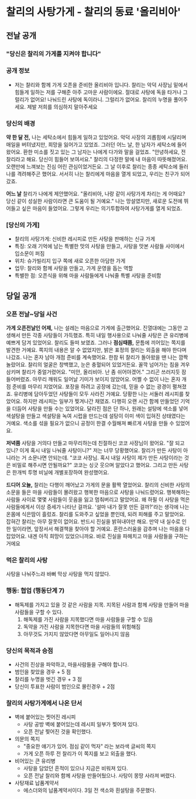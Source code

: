 # 찰리의 사탕가게 - 찰리의 동료 '올리비아'

## 전날 공개

### "당신은 찰리의 가게를 지켜야 합니다"

### 공개 정보
- 저는 찰리와 함께 가게 오픈을 준비한 올리비아 입니다. 찰리는 악덕 사장님 밑에서 힘들게 일하는 저를 구해준 아주 고마운 사람이에요. 절대로 사탕에 독을 타거나 그럴리가 없어요! 나눠드린 사탕에 독이라니. 그럴리가 없어요. 찰리의 누명을 풀어주세요. 제발 저희를 의심하지 말아주세요

### 당신의 배경
**약 한 달 전,** 나는 세탁소에서 힘들게 일하고 있었어요. 악덕 사장의 괴롭힘에 시달리며 매일을 버텨냈지만, 희망을 잃어가고 있었죠. 그러던 어느 날, 한 남자가 세탁소에 들어왔어요. 환한 미소를 짓고 있는 그 남자는 나에게 다가와 말을 걸었죠. "안녕하세요, 전 찰리라고 해요. 당신이 힘들어 보여서요." 찰리의 다정한 말에 내 마음이 따뜻해졌어요. 오랜만에 느껴보는 진심 어린 관심이었거든요. 그 날 이후로 찰리는 종종 세탁소에 들러 나를 격려해주곤 했어요. 서서히 나는 찰리에게 마음을 열게 되었고, 우리는 친구가 되어갔죠.

**어느 날** 찰리가 나에게 제안했어요. "올리비아, 나랑 같이 사탕가게 차리는 게 어때요? 당신 같이 성실한 사람이라면 큰 도움이 될 거예요." 나는 망설였지만, 새로운 도전에 뛰어들고 싶은 마음이 들었어요. 그렇게 우리는 의기투합하여 사탕가게를 열게 되었죠.

### [당신의 가게]
- 찰리의 사탕가게: 신비한 레시피로 만든 사탕을 판매하는 신규 가게
- 특징: 오래 기억에 남는 특별한 맛의 사탕을 만들고, 사탕을 맛본 사람들 사이에서 입소문이 퍼짐
- 위치: 슈가빌리지 입구 쪽에 새로 오픈한 아담한 가게
- 업무: 찰리와 함께 사탕을 만들고, 가게 운영을 돕는 역할
- 특별한 점: 오픈식을 위해 마을 사람들에게 나눠줄 특별 사탕을 준비함

## 당일 공개

### 오픈 전날~당일 사건
**가게 오픈전날인 어제,** 나는 설레는 마음으로 가게에 출근했어요. 진열대에는 그동안 고생해서 만든 각종 사탕들이 가득했죠. 특히 내일 행사용으로 나눠줄 사탕은 큰 유리병에 예쁘게 담겨 있었어요. 찰리도 들떠 보였죠. 그러나 **점심때쯤,** 문틈에 끼어있는 쪽지를 발견한 거예요. 쪽지의 내용은 알 수 없었지만, 밝은 표정의 찰리는 외출을 해야 한다며 나갔죠. 나는 혼자 남아 개점 준비를 계속했어요. 한참 뒤 찰리가 돌아왔을 땐 나는 깜짝 놀랐어요. 찰리의 얼굴은 창백했고, 눈은 충혈되어 있었거든요. 꼴깍 넘어가는 침을 겨우 삼키며 찰리가 중얼거렸어요. "미안, 올리비아. 난 좀 쉬어야겠어." 그리곤 쓰러지듯 잠들어버렸죠. 아무리 깨워도 일어날 기미가 보이지 않았어요. 어쩔 수 없이 나는 혼자 개점 준비를 마무리 지었어요. 포장을 하려고 공장에 갔는데, 믿을 수 없는 광경이 펼쳐졌죠. 유리병에 담아두었던 사탕들이 모두 사라진 거예요. 당황한 나는 서둘러 레시피를 찾았어요. 하지만 레시피는 일부가 찢겨나간 채였죠. 다행히 오랜 시간 함께 만들었던 기억을 더듬어 사탕을 만들 수는 있었어요. 달라진 점은 단 하나, 원래는 설탕에 색소를 넣어 색설탕을 만들고 색설탕을 녹여 시럽을 만드는데 설탕이 이미 색이 입혀진 상태였다는 거예요. 색소를 섞을 필요가 없으니 공정이 한결 수월해져 빠르게 사탕을 만들 수 있었어요.

**저녁쯤** 사탕을 거의다 만들고 마무리하는데 친절하신 코코 사장님이 왔어요. "잘 되고 있니? 이게 혹시 내일 나눠줄 사탕이니?" 저는 너무 당황했어요. 찰리가 만든 사탕이 아니라는 거 소문나면 안되는데. "코코 사장님. 혹시 내일 사탕이 제가 만든 사탕이라는 것은 비밀로 해주시면 안될까요?" 코코는 싱긋 웃으며 알았다고 했어요. 그리고 만든 사탕은 한개씩 투명 비닐에 개별포장하여 완성했어요.

**드디어 오늘,** 찰리는 다행이 깨어났고 가게의 문을 활짝 열었어요. 찰리의 신비한 사탕의 소문을 들은 마을 사람들이 몰려왔고 행복한 마음으로 사탕을 나눠드렸어요. 행복해하는 사람들 사이로 몇몇 사람들이 웃음을 잃고 멈춰버리고 말았어요. 왜 하필 이 사탕을 먹은 사람들에게서 이상 증세가 나타난 걸까요. '설마 내가 잘못 만든 걸까?'라는 생각에 나는 온몸에 식은땀이 흘렀죠. 찰리를 도와주고 싶었을 뿐인데, 되려 피해를 주고 말았어요. 잡혀간 찰리는 아무 잘못이 없어요. 반드시 진실을 밝혀내야만 해요. 만약 내 실수로 인한 일이라면, 앞장서서 해결책을 찾아야 할 거예요. 혼란스러움을 감추며 나는 마음을 다잡았어요. 내겐 아직 희망이 있었으니까요. 바로 진실을 파헤치고 마을 사람들을 구하는 거에요

### 먹은 찰리의 사탕
사탕을 나눠주느랴 바뻐 막상 사탕을 먹지 않았다.

### 행동: 협업 (행동단계 7)
- 해독제를 가지고 있을 것 같은 사람을 지목. 지목된 사람과 함께 사탕을 만들어 마을사람들을 구할 수 있다.
    1. 해독제를 가진 사람을 지목했다면 마을 사람들을 구할 수 있음
    2. 독약을 가진 사람을 지목한다면 마을 사람들의 위험해짐
    3. 아무것도 가지지 않았다면 아무일도 일어나지 않음

### 당신의 목적과 승점
- 사건의 진상을 파악하고, 마을사람들을 구해야 합니다.
- 범인을 찾았을 경우 + 5 점 
- 찰리를 누명을 벗긴 경우 + 3 점 
- 당신이 투표한 사람이 범인으로 몰린경우 + 2점

### 찰리의 사탕가게에서 나온 단서
- 벽에 붙어있는 찟어진 레시피
    - 사탕 공방 벽에 붙어있는데 레시피 일부가 찢어져 있다.
    - 오픈 전날 찢어진 것을 확인했다.
- 의문의 쪽지
    - "중요한 얘기가 있어. 점심 같이 먹자" 라는 보라색 글씨의 쪽지
    - 가게 오픈 하루 전 찰리가 이 쪽지를 보고 외출을 했다.
- 비어있는 큰 유리병
    - 사탕을 담았던 흔적이 있으나 지금은 비워져 있다.
    - 오픈 전날 찰리와 함께 사탕을 만들어뒀으나. 사탕이 몽땅 사라져 버렸다.
- 사탕재료 납품계약서
    - 에스더와의 납품계약서이다. 3일 전 색소와 흰설탕을 주문했다. 